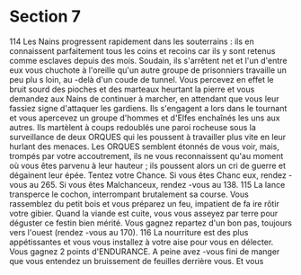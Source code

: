 # Section 7

114
Les Nains progressent rapidement dans les  souterrains : ils en
connaissent parfaitement tous les coins et recoins car ils y sont
retenus comme esclaves depuis des mois. Soudain, ils s'arrêtent net
et l'un d'entre eux vous chuchote à l'oreille qu'un autre groupe de
prisonniers travaille un peu plu s loin, au -delà d'un coude de tunnel.
Vous percevez en effet le bruit sourd des pioches et des marteaux
heurtant la pierre et vous demandez aux Nains de continuer à
marcher, en attendant que vous leur fassiez signe d'attaquer les
gardiens. Ils s'engagent a lors dans le tournant et vous apercevez un
groupe d'hommes et d'Elfes enchaînés les uns aux autres. Ils
martèlent à coups redoublés une paroi rocheuse sous la
surveillance de deux ORQUES qui les poussent à travailler plus
vite en leur hurlant des menaces. Les ORQUES semblent étonnés
de vous voir, mais, trompés par votre accoutrement, ils ne vous
reconnaissent qu'au moment où vous êtes parvenu à leur hauteur ;
ils poussent alors un cri de guerre et dégainent leur épée.  Tentez
votre Chance.  Si vous êtes Chanc eux, rendez -vous au  265. Si vous
êtes Malchanceux, rendez -vous au  138.
115
La lance transperce le cochon, interrompant brutalement sa course.
Vous rassemblez du petit bois et vous préparez un feu, impatient
de fa ire rôtir votre gibier. Quand la viande est cuite, vous vous
asseyez par terre pour déguster ce festin bien mérité. Vous gagnez
repartez d'un bon pas, toujours vers l'ouest (rendez -vous au  170).
116
La nourriture est des plus appétissantes et vous vous installez à
votre aise pour vous en délecter. Vous gagnez 2 points
d'ENDURANCE. A peine avez -vous fini de manger que vous
entendez un bruissement de feuilles derrière vous. Et vous